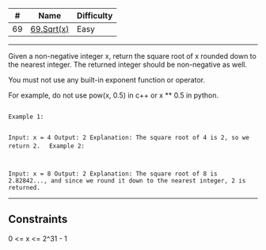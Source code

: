 | #   | Name                                                           | Difficulty |
| --- | -------------------------------------------------------------- | ---------- |
| 69  | [69.Sqrt(x)](https://leetcode.com/problems/sqrtx/description/) | Easy       |

---
Given a non-negative integer x, return the square root of x rounded down to the nearest integer. The returned integer should be non-negative as well.

You must not use any built-in exponent function or operator.

For example, do not use pow(x, 0.5) in c++ or x ** 0.5 in python.
 
<code>
Example 1:

Input: x = 4
Output: 2
Explanation: The square root of 4 is 2, so we return 2.
</code>
<code>
Example 2:

Input: x = 8
Output: 2
Explanation: The square root of 8 is 2.82842..., and since we round it down to the nearest integer, 2 is returned.
</code>


---

## Constraints
0 <= x <= 2^31 - 1
